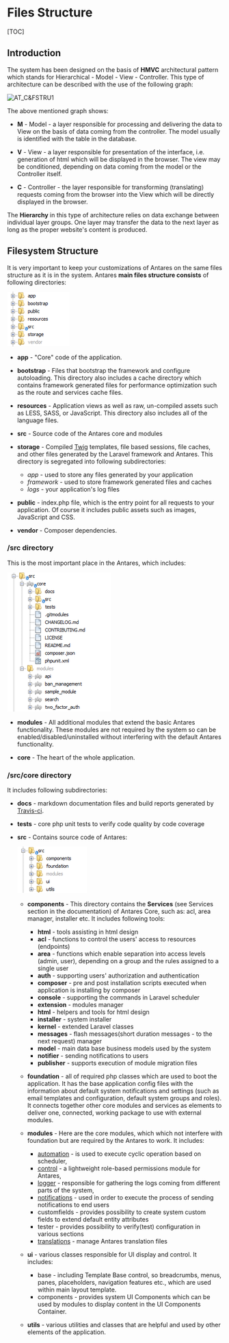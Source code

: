 # Files Structure  

[TOC]

## Introduction  
 
The system has been designed on the basis of **HMVC** architectural pattern which stands for Hierarchical - Model - View - Controller. This type of architecture can be described with the use of the following graph:

  ![AT_C&FSTRU1](../img/docs/antares_concepts/core_and_files_structure/AT_C&FSTRU1.PNG)
  
The above mentioned graph shows:

* **M** - Model - a layer responsible for processing and delivering the data to View on the basis of data coming from the controller. The model usually is identified with the table in the database.

* **V** - View - a layer responsible for presentation of the interface, i.e. generation of html which will be displayed in the browser. The view may be conditioned, depending on data coming from the model or the Controller itself.

* **C** - Controller - the layer responsible for transforming (translating) requests coming from the browser into the View which will be directly displayed in the browser. 

The **Hierarchy** in this type of architecture relies on data exchange between individual layer groups. One layer may transfer the data to the next layer as long as the proper website's content is produced.  

## Filesystem Structure  

It is very important to keep your customizations of Antares on the same files structure as it is in the system. Antares **main files structure consists** of following directories:

  ![root_directory_structure](../img/docs/antares_concepts/core_and_files_structure/root_directory_structure.PNG)
  
* **app** - "Core" code of the application. 

* **bootstrap** - Files that bootstrap the framework and configure autoloading. This directory also includes a cache directory which contains framework generated files for performance optimization such as the route and services cache files.

* **resources** - Application views as well as raw, un-compiled assets such as LESS, SASS, or JavaScript. This directory also includes all of the language files.

* **src** - Source code of the Antares core and modules

* **storage** - Compiled [Twig](https://twig.sensiolabs.org/) templates, file based sessions, file caches, and other files generated by the Laravel framework and Antares. This directory is segregated into following subdirectories:
   * *app* - used to store any files generated by your application
   * *framework* - used to store framework generated files and caches
   * *logs* - your application's log files

* **public** - index.php file, which is the entry point for all requests to your application. Of course it includes public assets such as images, JavaScript and CSS.

* **vendor** - Composer dependencies.

### /src directory

This is the most important place in the Antares, which includes:
  
  ![src_directory_structure](../img/docs/antares_concepts/core_and_files_structure/src_directory_structure.PNG)
  
* **modules** - All additional modules that extend the basic Antares functionality. These modules are not required by the system so can be enabled/disabled/uninstalled without interfering with the default Antares functionality. 

* **core** - The heart of the whole application.

### /src/core directory
 
It includes following subdirectories: 
 
   * **docs** - markdown documentation files and build reports generated by [Travis-ci](https://travis-ci.org/).
    
   * **tests** - core php unit tests to verify code quality by code coverage
    
   * **src** - Contains source code of Antares:
    
       ![src_core_structure](../img/docs/antares_concepts/core_and_files_structure/src_core_structure.PNG)
       
       * **components** - This directory contains the **Services** (see Services section in the documentation) of Antares Core, such as: acl, area manager, installer etc.  It includes following tools:
           
           * **html** - tools assisting in html design
           * **acl** - functions to control the users' access to resources (endpoints)
           * **area** - functions which enable separation into access levels (admin, user), depending on a group and the rules assigned to a single user
           * **auth** - supporting users' authorization and authentication
           * **composer** - pre and post installation scripts executed when application is installing by composer
           * **console** - supporting the commands in Laravel scheduler
           * **extension** - modules manager
           * **html** - helpers and tools for html design
           * **installer** - system installer
           * **kernel** - extended Laravel classes
           * **messages** - flash messages(short duration messages - to the next request) manager 
           * **model** - main data base business models used by the system
           * **notifier** - sending notifications to users
           * **publisher** - supports execution of module migration files            
       * **foundation** - all of required php classes which are used to boot the application. It has the base application config files with the information about default system notifications and settings (such as email templates and configuration, default system groups and roles). It connects together other core modules and services as elements to deliver one, connected, working package to use with external modules.       
       * **modules** - Here are the core modules, which which not interfere with foundation but are required by the Antares to work. It includes:             
           * [automation](../core_modules/automation.md) - is used to execute cyclic operation based on scheduler,           
           * [control](../core_modules/acl.md) - a lightweight role-based permissions module for Antares,           
           * [logger](../core_modules/logger.md) - responsible for gathering the logs coming from different parts of the system,         
           * [notifications](../core_modules/notifications.md) - used in order to execute the process of sending notifications to end users           
           * customfields - provides possibility to create system custom fields to extend default entity attributes           
           * tester - provides possibility to verify(test) configuration in various sections          
           * [translations](../core_modules/translations.md) - manage Antares translation files           
       * **ui** - various classes responsible for UI display and control. It includes:
            
           * base - including Template Base control, so breadcrumbs, menus, panes, placeholders, navigation features etc., which are used within main layout template.        
           * components - provides system UI Components which can be used by modules to display content in the UI Components Container.
                    
       * **utils** - various utilities and classes that are helpful and used by other elements of the application.  
